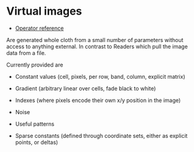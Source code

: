 # Virtual images

  - [Operator reference](/doc/trunk/doc/ref/generator_virtual.md)

Are generated whole cloth from a small number of parameters without access to anything external. In
contrast to Readers which pull the image data from a file.

Currently provided are

 - Constant values (cell, pixels, per row, band, column, explicit matrix)

 - Gradient (arbitrary linear over cells, fade black to white)

 - Indexes (where pixels encode their own x/y position in the image)

 - Noise

 - Useful patterns

 - Sparse constants (defined through coordinate sets, either as explicit points, or deltas)

